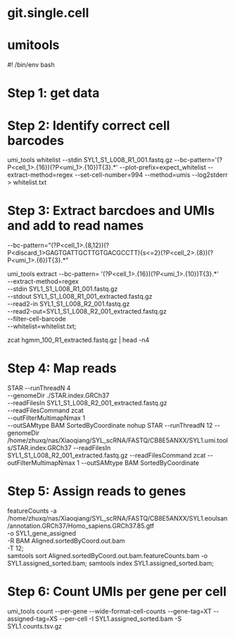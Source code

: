 # git.single.cell
# umitools
#! /bin/env bash
# Step 1: get data

# Step 2: Identify correct cell barcodes
umi_tools whitelist --stdin SYL1_S1_L008_R1_001.fastq.gz --bc-pattern='(?P<cell_1>.{16})(?P<umi_1>.{10})T{3}.*' --plot-prefix=expect_whitelist --extract-method=regex --set-cell-number=994 --method=umis --log2stderr > whitelist.txt
                    
# Step 3: Extract barcdoes and UMIs and add to read names
--bc-pattern="(?P<cell_1>.{8,12})(?P<discard_1>GAGTGATTGCTTGTGACGCCTT){s<=2}(?P<cell_2>.{8})(?P<umi_1>.{6})T{3}.*"

umi_tools extract --bc-pattern= '(?P<cell_1>.{16})(?P<umi_1>.{10})T{3}.*' \
                  --extract-method=regex \
                  --stdin SYL1_S1_L008_R1_001.fastq.gz \
                  --stdout SYL1_S1_L008_R1_001_extracted.fastq.gz \
                  --read2-in SYL1_S1_L008_R2_001.fastq.gz \
                  --read2-out=SYL1_S1_L008_R2_001_extracted.fastq.gz \
                  --filter-cell-barcode \
                  --whitelist=whitelist.txt;
                  			  
zcat hgmm_100_R1_extracted.fastq.gz | head -n4
# Step 4: Map reads
STAR --runThreadN 4 \
       --genomeDir ./STAR.index.GRCh37 \
       --readFilesIn SYL1_S1_L008_R2_001_extracted.fastq.gz \
       --readFilesCommand zcat \
       --outFilterMultimapNmax 1 \
       --outSAMtype BAM SortedByCoordinate
nohup STAR --runThreadN 12 --genomeDir /home/zhuxq/nas/Xiaoqiang/SYL_scRNA/FASTQ/CB8E5ANXX/SYL1.umi.tools/STAR.index.GRCh37 --readFilesIn SYL1_S1_L008_R2_001_extracted.fastq.gz --readFilesCommand zcat --outFilterMultimapNmax 1 --outSAMtype BAM SortedByCoordinate

# Step 5: Assign reads to genes
featureCounts -a /home/zhuxq/nas/Xiaoqiang/SYL_scRNA/FASTQ/CB8E5ANXX/SYL1.eoulsan/annotation.GRCh37/Homo_sapiens.GRCh37.85.gtf \
              -o SYL1_gene_assigned \
              -R BAM Aligned.sortedByCoord.out.bam \
              -T 12;            
samtools sort Aligned.sortedByCoord.out.bam.featureCounts.bam -o SYL1.assigned_sorted.bam;
samtools index SYL1.assigned_sorted.bam;
              
# Step 6: Count UMIs per gene per cell
umi_tools count --per-gene --wide-format-cell-counts --gene-tag=XT --assigned-tag=XS --per-cell -I SYL1.assigned_sorted.bam -S SYL1.counts.tsv.gz
            